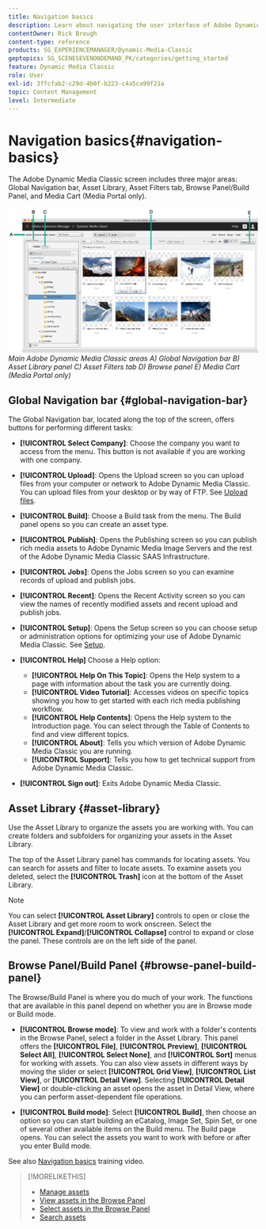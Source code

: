 ```yaml
---
title: Navigation basics
description: Learn about navigating the user interface of Adobe Dynamic Media Classic.
contentOwner: Rick Brough
content-type: reference
products: SG_EXPERIENCEMANAGER/Dynamic-Media-Classic
geptopics: SG_SCENESEVENONDEMAND_PK/categories/getting_started
feature: Dynamic Media Classic
role: User
exl-id: 3ffcfab2-c29d-4b0f-b223-c4a5ca99f21a
topic: Content Management
level: Intermediate
---
```

# Navigation basics{#navigation-basics}

The Adobe Dynamic Media Classic screen includes three major areas: Global Navigation bar, Asset Library, Asset Filters tab, Browse Panel/Build Panel, and Media Cart (Media Portal only).

![Navigation basics](/help/using/assets/gs_navigation_basics_popup_popup.png)
*Main Adobe Dynamic Media Classic areas*
*A) Global Navigation bar B) Asset Library panel C) Asset Filters tab D) Browse panel E) Media Cart (Media Portal only)*

## Global Navigation bar {#global-navigation-bar}

The Global Navigation bar, located along the top of the screen, offers buttons for performing different tasks:

* **[!UICONTROL Select Company]**: Choose the company you want to access from the menu. This button is not available if you are working with one company.

* **[!UICONTROL Upload]**: Opens the Upload screen so you can upload files from your computer or network to Adobe Dynamic Media Classic. You can upload files from your desktop or by way of FTP. See [Upload files](/help/using/uploading-files.md).

* **[!UICONTROL Build]**: Choose a Build task from the menu. The Build panel opens so you can create an asset type.

* **[!UICONTROL Publish]**: Opens the Publishing screen so you can publish rich media assets to Adobe Dynamic Media Image Servers and the rest of the Adobe Dynamic Media Classic SAAS Infrastructure.

* **[!UICONTROL Jobs]**: Opens the Jobs screen so you can examine records of upload and publish jobs.

* **[!UICONTROL Recent]**: Opens the Recent Activity screen so you can view the names of recently modified assets and recent upload and publish jobs.

* **[!UICONTROL Setup]**: Opens the Setup screen so you can choose setup or administration options for optimizing your use of Adobe Dynamic Media Classic. See [Setup](/help/using/setup-basics.md).

* **[!UICONTROL Help]** Choose a Help option:

  * **[!UICONTROL Help On This Topic]**: Opens the Help system to a page with information about the task you are currently doing.
  * **[!UICONTROL Video Tutorial]**: Accesses videos on specific topics showing you how to get started with each rich media publishing workflow.
  * **[!UICONTROL Help Contents]**: Opens the Help system to the Introduction page. You can select through the Table of Contents to find and view different topics.
  * **[!UICONTROL About]**: Tells you which version of Adobe Dynamic Media Classic you are running.
  * **[!UICONTROL Support]**: Tells you how to get technical support from Adobe Dynamic Media Classic.

* **[!UICONTROL Sign out]**: Exits Adobe Dynamic Media Classic.

## Asset Library {#asset-library}

Use the Asset Library to organize the assets you are working with. You can create folders and subfolders for organizing your assets in the Asset Library.

The top of the Asset Library panel has commands for locating assets. You can search for assets and filter to locate assets. To examine assets you deleted, select the **[!UICONTROL Trash]** icon at the bottom of the Asset Library.

>[!NOTE]
>
>You can select **[!UICONTROL Asset Library]** controls to open or close the Asset Library and get more room to work onscreen. Select the **[!UICONTROL Expand]**/**[!UICONTROL Collapse]** control to expand or close the panel. These controls are on the left side of the panel.

## Browse Panel/Build Panel {#browse-panel-build-panel}

The Browse/Build Panel is where you do much of your work. The functions that are available in this panel depend on whether you are in Browse mode or Build mode.

* **[!UICONTROL Browse mode]**: To view and work with a folder's contents in the Browse Panel, select a folder in the Asset Library. This panel offers the **[!UICONTROL File]**, **[!UICONTROL Preview]**, **[!UICONTROL Select All]**, **[!UICONTROL Select None]**, and **[!UICONTROL Sort]** menus for working with assets. You can also view assets in different ways by moving the slider or select **[!UICONTROL Grid View]**, **[!UICONTROL List View]**, or **[!UICONTROL Detail View]**. Selecting **[!UICONTROL Detail View]** or double-clicking an asset opens the asset in Detail View, where you can perform asset-dependent file operations.

* **[!UICONTROL Build mode]**: Select **[!UICONTROL Build]**, then choose an option so you can start building an eCatalog, Image Set, Spin Set, or one of several other available items on the Build menu. The Build page opens. You can select the assets you want to work with before or after you enter Build mode.

See also [Navigation basics](https://s7d5.scene7.com/s7viewers/html5/VideoViewer.html?videoserverurl=https://s7d5.scene7.com/is/content/&emailurl=https://s7d5.scene7.com/s7/emailFriend&serverUrl=https://s7d5.scene7.com/is/image/&config=Scene7SharedAssets/Universal_HTML5_Video&contenturl=https://s7d5.scene7.com/skins/&asset=S7tutorials/571_Navigation%20Basics_converted%20renamed_Getting%20Started-AVS) training video.

>[!MORELIKETHIS]
>
>* [Manage assets](about-managing-assets.md)
>* [View assets in the Browse Panel](viewing-assets-browse-panel.md#viewing_assets_in_the_browse_panel)
>* [Select assets in the Browse Panel](selecting-assets-browse-panel.md#selecting_assets_in_the_browse_panel)
>* [Search assets](searching-assets.md#searching_assets)
